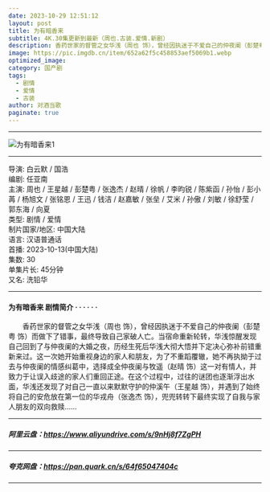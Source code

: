 ```yaml
---
date: 2023-10-29 12:51:12
layout: post
title: 为有暗香来
subtitle: 4K.30集更新到最新（周也.古装.爱情.新剧）
description: 香药世家的督管之女华浅（周也 饰），曾经因执迷于不爱自己的仲夜阑（彭楚粤 饰）而做下了错事，最终导致自己家破人亡。当宿命重新轮转，华浅惊醒发现自己回到了与仲夜阑的大婚之夜.....
image: https://pic.imgdb.cn/item/652a62f5c458853aef5069b1.webp
optimized_image: 
category: 国产剧
tags:
  - 剧情
  - 爱情
  - 古装
author: 对酒当歌
paginate: true
---
```


---

![为有暗香来1](https://pic.imgdb.cn/item/652a631ac458853aef50dbda.webp)

---

导演: 白云默 / 国浩  
编剧: 任亚南  
主演: 周也 / 王星越 / 彭楚粤 / 张逸杰 / 赵晴 / 徐帆 / 李昀锐 / 陈紫函 / 孙怡 / 彭小苒 / 杨旭文 / 张铭恩 / 王迅 / 钱洁 / 赵嘉敏 / 张垒 / 艾米 / 孙傲 / 刘敏 / 徐舒莹 / 郭东海 / 向夏  
类型: 剧情 / 爱情  
制片国家/地区: 中国大陆  
语言: 汉语普通话  
首播: 2023-10-13(中国大陆)  
集数: 30  
单集片长: 45分钟  
又名: 洗铅华  

---

#### 为有暗香来 剧情简介 · · · · · ·

　　香药世家的督管之女华浅（周也 饰），曾经因执迷于不爱自己的仲夜阑（彭楚粤 饰）而做下了错事，最终导致自己家破人亡。当宿命重新轮转，华浅惊醒发现自己回到了与仲夜阑的大婚之夜，历经生死后华浅大彻大悟并下定决心弥补前错重新来过。这一次她开始重视身边的家人和朋友，为了不重蹈覆辙，她不再执拗于过去与仲夜阑的情感纠葛中，选择成全仲夜阑与牧遥（赵晴 饰）这一对有情人，并致力于让误入歧途的家人们重回正途。在这个过程中，过往的谜团也逐渐浮出水面，华浅还发现了对自己一直以来默默守护的仲溪午（王星越 饰），并遇到了始终将自己的安危放在第一位的华戎舟（张逸杰 饰），兜兜转转下最终实现了自我与家人朋友的双向救赎……

---

##### 阿里云盘：<https://www.aliyundrive.com/s/9nHj8f7ZgPH>

---

##### 夸克网盘：<https://pan.quark.cn/s/64f65047404c>

---
